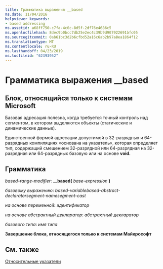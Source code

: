 ```yaml
---
title: Грамматика выражения __based
ms.date: 11/04/2016
helpviewer_keywords:
- based addressing
ms.assetid: a68ff750-c7fa-4c0c-8d5f-2df76e4686c5
ms.openlocfilehash: 8dec9b0bcc7db25e2ec4c39b9d907922691bfc05
ms.sourcegitcommit: 0ab61bc3d2b6cfbd52a16c6ab2b97a8ea1864f12
ms.translationtype: MT
ms.contentlocale: ru-RU
ms.lasthandoff: 04/23/2019
ms.locfileid: "62393952"
---
```

# <a name="based-grammar"></a>Грамматика выражения __based

## <a name="microsoft-specific"></a>Блок, относящийся только к системам Microsoft

Базовая адресация полезна, когда требуется точный контроль над сегментом, в котором выделяются объекты (статические и динамические данные).

Единственной формой адресации допустимой в 32-разрядных и 64-разрядных компиляциях «основана на указатель», которая определяет тип, содержащий смещением 32-разрядной или 64-разрядная на 32-разрядная или 64-разрядных базовую или на основе **void**.

## <a name="grammar"></a>Грамматика

*based-range-modifier*: **__based(**  *base-expression*  **)**

*базовому выражению*: *based-variablebased-abstract-declaratorsegment-namesegment-cast*

*на основе переменной*: *идентификатор*

*на основе абстрактный декларатор*: *абстрактный декларатор*

*базового типа*: *имя типа*

**Завершение блока, относящегося только к системам Майкрософт**

## <a name="see-also"></a>См. также

[Относительные указатели](../cpp/based-pointers-cpp.md)
